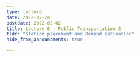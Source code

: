 ```yaml
---
type: lecture
date: 2022-02-24
postdate: 2022-02-02
title: Lecture 6 - Public Transportation 2
tldr: "Station placement and Demand estimation"
hide_from_announcments: true

---
```

